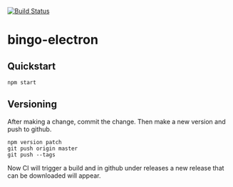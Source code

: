 ﻿[![Build Status](https://travis-ci.org/bingo-world/bingo-electron.svg?branch=master)](https://travis-ci.org/bingo-world/bingo-electron)

# bingo-electron

## Quickstart

```shel
npm start
```

## Versioning

After making a change, commit the change.
Then make a new version and push to github.

```shell
npm version patch
git push origin master
git push --tags
```

Now CI will trigger a build and in github under releases a new release that can be downloaded will appear.
